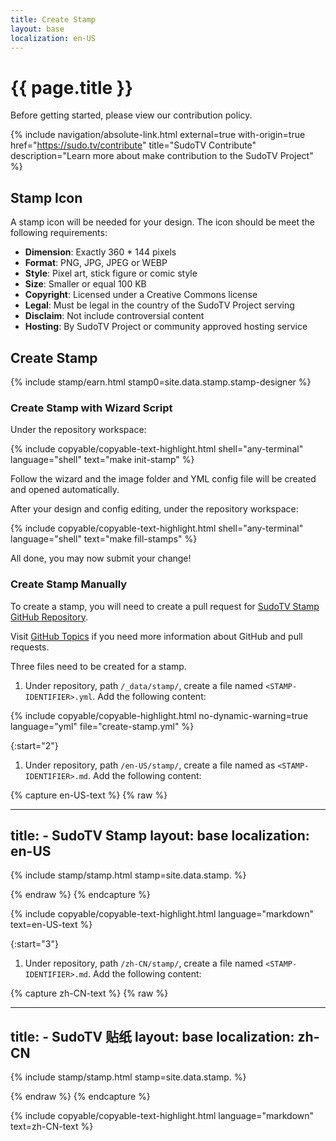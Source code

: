 ```yaml
---
title: Create Stamp
layout: base
localization: en-US
---
```


# {{ page.title }}

Before getting started, please view our contribution policy.

{% include navigation/absolute-link.html
    external=true
    with-origin=true
    href="https://sudo.tv/contribute"
    title="SudoTV Contribute"
    description="Learn more about make contribution to the SudoTV Project"
%}

## Stamp Icon

A stamp icon will be needed for your design. The icon should be meet the following requirements:

- **Dimension**: Exactly 360 * 144 pixels
- **Format**: PNG, JPG, JPEG or WEBP
- **Style**: Pixel art, stick figure or comic style
- **Size**: Smaller or equal 100 KB
- **Copyright**: Licensed under a Creative Commons license
- **Legal**: Must be legal in the country of the SudoTV Project serving
- **Disclaim**: Not include controversial content
- **Hosting**: By SudoTV Project or community approved hosting service

## Create Stamp

{% include stamp/earn.html
    stamp0=site.data.stamp.stamp-designer
%}

### Create Stamp with Wizard Script

Under the repository workspace:

{% include copyable/copyable-text-highlight.html
    shell="any-terminal"
    language="shell"
    text="make init-stamp"
%}

Follow the wizard and the image folder and YML config file will be created and opened automatically.

After your design and config editing, under the repository workspace:

{% include copyable/copyable-text-highlight.html
    shell="any-terminal"
    language="shell"
    text="make fill-stamps"
%}

All done, you may now submit your change!

### Create Stamp Manually

To create a stamp, you will need to create a pull request for [SudoTV Stamp GitHub Repository](https://github.com/SudoTV/stamp.sudo.tv).

Visit [GitHub Topics](https://resource.sudo.tv/topic/github) if you need more information about GitHub and pull requests.

Three files need to be created for a stamp.

1. Under repository, path `/_data/stamp/`, create a file named `<STAMP-IDENTIFIER>.yml`. Add the following content:

{% include copyable/copyable-highlight.html
    no-dynamic-warning=true
    language="yml"
    file="create-stamp.yml"
%}

{:start="2"}
1. Under repository, path `/en-US/stamp/`, create a file named as `<STAMP-IDENTIFIER>.md`. Add the following content:

{% capture en-US-text %}
{% raw %}

---
title: <STAMP-LOCAL-NAME> - SudoTV Stamp
layout: base
localization: en-US
---

{% include stamp/stamp.html
    stamp=site.data.stamp.<STAMP-IDENTIFIER>
%}

{% endraw %}
{% endcapture %}

{% include copyable/copyable-text-highlight.html
    language="markdown"
    text=en-US-text
%}

{:start="3"}
1. Under repository, path `/zh-CN/stamp/`, create a file named `<STAMP-IDENTIFIER>.md`. Add the following content:

{% capture zh-CN-text %}
{% raw %}

---
title: <STAMP-LOCAL-NAME> - SudoTV 贴纸
layout: base
localization: zh-CN
---

{% include stamp/stamp.html
    stamp=site.data.stamp.<STAMP-IDENTIFIER>
%}

{% endraw %}
{% endcapture %}

{% include copyable/copyable-text-highlight.html
    language="markdown"
    text=zh-CN-text
%}
